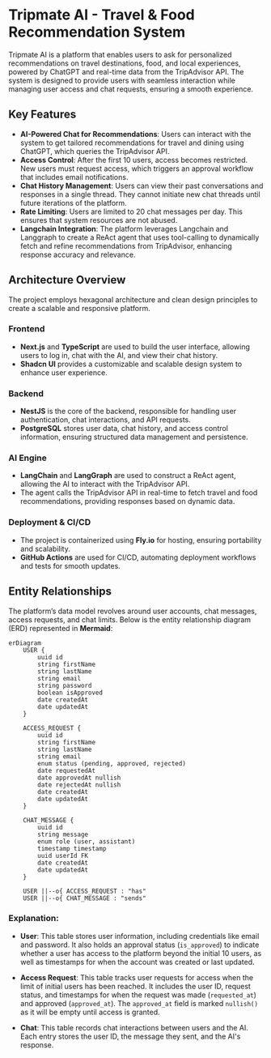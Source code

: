 # Tripmate AI - Travel & Food Recommendation System

Tripmate AI is a platform that enables users to ask for personalized recommendations on travel destinations, food, and local experiences, powered by ChatGPT and real-time data from the TripAdvisor API. The system is designed to provide users with seamless interaction while managing user access and chat requests, ensuring a smooth experience.

## Key Features

- **AI-Powered Chat for Recommendations**: Users can interact with the system to get tailored recommendations for travel and dining using ChatGPT, which queries the TripAdvisor API.
- **Access Control**: After the first 10 users, access becomes restricted. New users must request access, which triggers an approval workflow that includes email notifications.
- **Chat History Management**: Users can view their past conversations and responses in a single thread. They cannot initiate new chat threads until future iterations of the platform.
- **Rate Limiting**: Users are limited to 20 chat messages per day. This ensures that system resources are not abused.
- **Langchain Integration**: The platform leverages Langchain and Langgraph to create a ReAct agent that uses tool-calling to dynamically fetch and refine recommendations from TripAdvisor, enhancing response accuracy and relevance.

## Architecture Overview

The project employs hexagonal architecture and clean design principles to create a scalable and responsive platform.

### Frontend

- **Next.js** and **TypeScript** are used to build the user interface, allowing users to log in, chat with the AI, and view their chat history.
- **Shadcn UI** provides a customizable and scalable design system to enhance user experience.

### Backend

- **NestJS** is the core of the backend, responsible for handling user authentication, chat interactions, and API requests.
- **PostgreSQL** stores user data, chat history, and access control information, ensuring structured data management and persistence.

### AI Engine

- **LangChain** and **LangGraph** are used to construct a ReAct agent, allowing the AI to interact with the TripAdvisor API.
- The agent calls the TripAdvisor API in real-time to fetch travel and food recommendations, providing responses based on dynamic data.

### Deployment & CI/CD

- The project is containerized using **Fly.io** for hosting, ensuring portability and scalability.
- **GitHub Actions** are used for CI/CD, automating deployment workflows and tests for smooth updates.

## Entity Relationships

The platform’s data model revolves around user accounts, chat messages, access requests, and chat limits. Below is the entity relationship diagram (ERD) represented in **Mermaid**:

```mermaid
erDiagram
    USER {
        uuid id
        string firstName
        string lastName
        string email
        string password
        boolean isApproved
        date createdAt
        date updatedAt
    }

    ACCESS_REQUEST {
        uuid id
        string firstName
        string lastName
        string email
        enum status (pending, approved, rejected)
        date requestedAt
        date approvedAt nullish
        date rejectedAt nullish
        date createdAt
        date updatedAt
    }

    CHAT_MESSAGE {
        uuid id
        string message
        enum role (user, assistant)
        timestamp timestamp
        uuid userId FK
        date createdAt
        date updatedAt
    }

    USER ||--o{ ACCESS_REQUEST : "has"
    USER ||--o{ CHAT_MESSAGE : "sends"
```

### Explanation:

- **User**: This table stores user information, including credentials like email and password. It also holds an approval status (`is_approved`) to indicate whether a user has access to the platform beyond the initial 10 users, as well as timestamps for when the account was created or last updated.
- **Access Request**: This table tracks user requests for access when the limit of initial users has been reached. It includes the user ID, request status, and timestamps for when the request was made (`requested_at`) and approved (`approved_at`). The `approved_at` field is marked `nullish()` as it will be empty until access is granted.

- **Chat**: This table records chat interactions between users and the AI. Each entry stores the user ID, the message they sent, and the AI's response.
